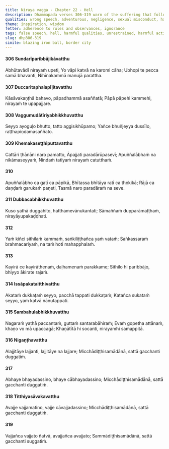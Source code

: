 ```yaml
---
title: Niraya vagga - Chapter 22 - Hell
description: Dhammapada verses 306–319 warn of the suffering that follows false speech, misconduct, and wrong view. The verses highlight the danger of negligence, hypocrisy, and slack effort in spiritual practice. Those who cultivate right view, ethical conduct, and firm effort attain a good destination, while those who embrace wrong views and harmful actions fall into misery.
qualities: wrong speech, adventurous, negligence, sexual misconduct, harmful, weak in effort, vigour, unperturbed, regret, illusion, wrong view
theme: inspiration, wisdom
fetter: adherence to rules and observances, ignorance
tags: false speech, hell, harmful qualities, unrestrained, harmful actions, lack of principles, negligence, blame, demerit, bad destination, spiritual life, wrong action, good action, shame, fear, fault, good destination
slug: dhp306-319
simile: blazing iron ball, border city
---
```


#### 306 Sundarīparibbājikāvatthu

Abhūtavādī nirayaṁ upeti,
Yo vāpi katvā na karomi cāha;
Ubhopi te pecca samā bhavanti,
Nihīnakammā manujā parattha.

#### 307 Duccaritaphalapīḷitavatthu

Kāsāvakaṇṭhā bahavo,
pāpadhammā asaññatā;
Pāpā pāpehi kammehi,
nirayaṁ te upapajjare.

#### 308 Vaggumudātīriyabhikkhuvatthu

Seyyo ayoguḷo bhutto,
tatto aggisikhūpamo;
Yañce bhuñjeyya dussīlo,
raṭṭhapiṇḍamasaññato.

#### 309 Khemakaseṭṭhiputtavatthu

Cattāri ṭhānāni naro pamatto,
Āpajjati paradārūpasevī;
Apuññalābhaṁ na nikāmaseyyaṁ,
Nindaṁ tatīyaṁ nirayaṁ catutthaṁ.

#### 310

Apuññalābho ca gatī ca pāpikā,
Bhītassa bhītāya ratī ca thokikā;
Rājā ca daṇḍaṁ garukaṁ paṇeti,
Tasmā naro paradāraṁ na seve.

#### 311 Dubbacabhikkhuvatthu

Kuso yathā duggahito,
hatthamevānukantati;
Sāmaññaṁ dupparāmaṭṭhaṁ,
nirayāyupakaḍḍhati.

#### 312

Yaṁ kiñci sithilaṁ kammaṁ,
saṅkiliṭṭhañca yaṁ vataṁ;
Saṅkassaraṁ brahmacariyaṁ,
na taṁ hoti mahapphalaṁ.

#### 313

Kayirā ce kayirāthenaṁ,
daḷhamenaṁ parakkame;
Sithilo hi paribbājo,
bhiyyo ākirate rajaṁ.

#### 314 Issāpakataitthivatthu

Akataṁ dukkaṭaṁ seyyo,
pacchā tappati dukkaṭaṁ;
Katañca sukataṁ seyyo,
yaṁ katvā nānutappati.

#### 315 Sambahulabhikkhuvatthu

Nagaraṁ yathā paccantaṁ,
guttaṁ santarabāhiraṁ;
Evaṁ gopetha attānaṁ,
khaṇo vo mā upaccagā;
Khaṇātītā hi socanti,
nirayamhi samappitā.

#### 316 Nigaṇṭhavatthu

Alajjitāye lajjanti,
lajjitāye na lajjare;
Micchādiṭṭhisamādānā,
sattā gacchanti duggatiṁ.

#### 317

Abhaye bhayadassino,
bhaye cābhayadassino;
Micchādiṭṭhisamādānā,
sattā gacchanti duggatiṁ.

#### 318 Titthiyasāvakavatthu

Avajje vajjamatino,
vajje cāvajjadassino;
Micchādiṭṭhisamādānā,
sattā gacchanti duggatiṁ.

#### 319

Vajjañca vajjato ñatvā,
avajjañca avajjato;
Sammādiṭṭhisamādānā,
sattā gacchanti suggatiṁ.
